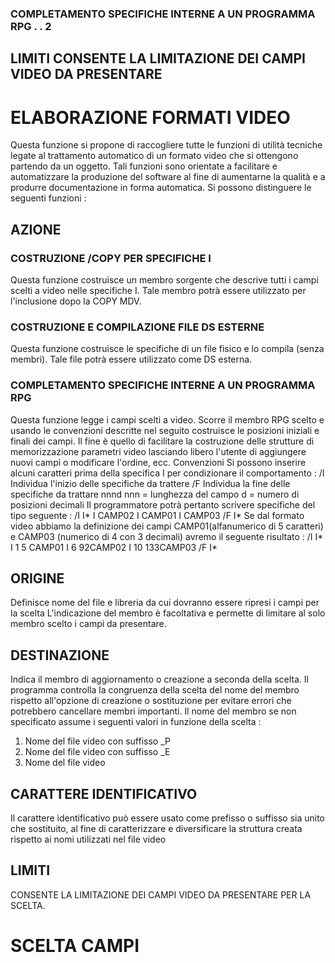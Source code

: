 ### COMPLETAMENTO SPECIFICHE INTERNE A UN PROGRAMMA RPG   . .   2
## LIMITI  CONSENTE LA LIMITAZIONE DEI CAMPI VIDEO DA PRESENTARE
# ELABORAZIONE FORMATI VIDEO
Questa funzione si propone di raccogliere tutte le funzioni di utilità tecniche legate al trattamento automatico di un formato video che si ottengono partendo da un oggetto.
Tali funzioni sono orientate a facilitare e automatizzare la produzione del software al fine di aumentarne la qualità e a produrre documentazione in forma automatica.
Si possono distinguere le seguenti funzioni : 
## AZIONE
### COSTRUZIONE /COPY PER SPECIFICHE I
Questa funzione costruisce un membro sorgente che descrive tutti i campi scelti a video nelle specifiche I. Tale membro potrà essere utilizzato per l'inclusione dopo la COPY MDV.
### COSTRUZIONE E COMPILAZIONE FILE DS ESTERNE
Questa funzione costruisce le specifiche di un file fisico e lo compila (senza membri). Tale file potrà essere utilizzato come DS esterna.
### COMPLETAMENTO SPECIFICHE INTERNE A UN PROGRAMMA RPG
Questa funzione legge i campi scelti a video. Scorre il membro
RPG scelto e usando le convenzioni descritte nel seguito costruisce le posizioni iniziali e finali dei campi. Il fine è quello di facilitare la costruzione delle strutture di memorizzazione parametri video lasciando libero l'utente di  aggiungere nuovi campi o modificare l'ordine, ecc.
Convenzioni
Si possono inserire alcuni caratteri prima della specifica I per condizionare il comportamento : 
/I   Individua l'inizio delle specifiche da trattere
/F   Individua la fine delle specifiche da trattare nnnd nnn  = lunghezza del campo
d    = numero di posizioni decimali
Il programmatore potrà pertanto scrivere specifiche del tipo seguente : 
/I   I\*
I                                            CAMP02
I                                            CAMP01
I                                            CAMP03
/F   I\*
Se dal formato video abbiamo la definizione dei campi CAMP01(alfanumerico di 5 caratteri) e CAMP03 (numerico di 4 con 3 decimali) avremo il seguente risultato : 
/I   I\*
I                                        1    5 CAMP01
I                                        6    92CAMP02
I                                       10   133CAMP03
/F   I\*
## ORIGINE
Definisce nome del file e libreria da cui dovranno essere ripresi i campi per la scelta
L'indicazione del membro è facoltativa e permette di limitare al solo membro scelto i campi da presentare.
## DESTINAZIONE
Indica il membro di aggiornamento o creazione a seconda della scelta. Il programma controlla la congruenza della scelta del nome del membro rispetto all'opzione di creazione o sostituzione per evitare errori che potrebbero cancellare membri importanti.
Il nome del membro se non specificato assume i seguenti valori in funzione della scelta : 
1.   Nome del file video con suffisso _P
2.   Nome del file video con suffisso _E
3.   Nome del file video
## CARATTERE IDENTIFICATIVO
Il carattere identificativo può essere usato come prefisso o suffisso sia unito che sostituito, al fine di caratterizzare e diversificare la struttura creata rispetto ai nomi utilizzati nel file video
## LIMITI
CONSENTE LA LIMITAZIONE DEI CAMPI VIDEO DA PRESENTARE PER LA SCELTA.
# SCELTA CAMPI
